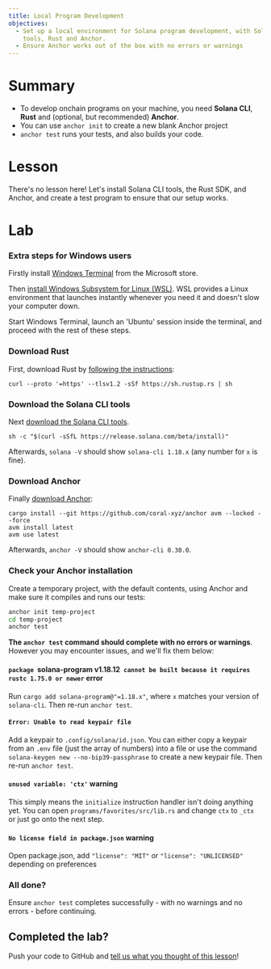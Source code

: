 ```yaml
---
title: Local Program Development
objectives:
  - Set up a local environment for Solana program development, with Solana CLI
    tools, Rust and Anchor.
  - Ensure Anchor works out of the box with no errors or warnings
---
```


# Summary

- To develop onchain programs on your machine, you need **Solana CLI**, **Rust**
  and (optional, but recommended) **Anchor**.
- You can use `anchor init` to create a new blank Anchor project
- `anchor test` runs your tests, and also builds your code.

# Lesson

There's no lesson here! Let's install Solana CLI tools, the Rust SDK, and
Anchor, and create a test program to ensure that our setup works.

# Lab

### Extra steps for Windows users

Firstly install
[Windows Terminal](https://apps.microsoft.com/detail/9N0DX20HK701) from the
Microsoft store.

Then
[install Windows Subsystem for Linux (WSL)](https://learn.microsoft.com/en-us/windows/wsl/install).
WSL provides a Linux environment that launches instantly whenever you need it
and doesn't slow your computer down.

Start Windows Terminal, launch an 'Ubuntu' session inside the terminal, and
proceed with the rest of these steps.

### Download Rust

First, download Rust by
[following the instructions](https://www.rust-lang.org/tools/install):

```
curl --proto '=https' --tlsv1.2 -sSf https://sh.rustup.rs | sh
```

### Download the Solana CLI tools

Next
[download the Solana CLI tools](https://docs.solana.com/cli/install-solana-cli-tools).

```
sh -c "$(curl -sSfL https://release.solana.com/beta/install)"
```

Afterwards, `solana -V` should show `solana-cli 1.18.x` (any number for `x` is
fine).

### Download Anchor

Finally [download Anchor](https://www.anchor-lang.com/docs/installation):

```
cargo install --git https://github.com/coral-xyz/anchor avm --locked --force
avm install latest
avm use latest
```

Afterwards, `anchor -V` should show `anchor-cli 0.30.0`.

### Check your Anchor installation

Create a temporary project, with the default contents, using Anchor and make
sure it compiles and runs our tests:

```bash
anchor init temp-project
cd temp-project
anchor test
```

**The `anchor test` command should complete with no errors or warnings**.
However you may encounter issues, and we'll fix them below:

#### `package `solana-program v1.18.12` cannot be built because it requires rustc 1.75.0 or newer` error

Run `cargo add solana-program@"=1.18.x"`, where `x` matches your version of
`solana-cli`. Then re-run `anchor test`.

#### `Error: Unable to read keypair file`

Add a keypair to `.config/solana/id.json`. You can either copy a keypair from an
`.env` file (just the array of numbers) into a file or use the command
`solana-keygen new --no-bip39-passphrase` to create a new keypair file. Then
re-run `anchor test`.

#### `unused variable: 'ctx'` warning

This simply means the `initialize` instruction handler isn't doing anything yet.
You can open `programs/favorites/src/lib.rs` and change `ctx` to `_ctx` or just
go onto the next step.

#### `No license field in package.json` warning

Open package.json, add `"license": "MIT"` or `"license": "UNLICENSED"` depending
on preferences

### All done?

Ensure `anchor test` completes successfully - with no warnings and no errors -
before continuing.

## Completed the lab?

Push your code to GitHub and
[tell us what you thought of this lesson](https://form.typeform.com/to/IPH0UGz7#answers-lesson=aa0b56d6-02a9-4b36-95c0-a817e2c5b19d)!
